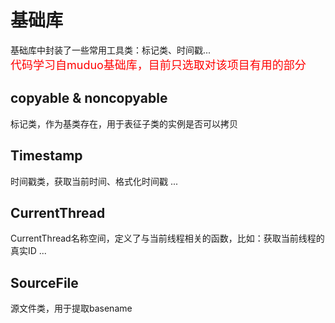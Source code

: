 # 基础库
基础库中封装了一些常用工具类：标记类、时间戳...  
<font color = red size = 4> 代码学习自muduo基础库，目前只选取对该项目有用的部分 </font>  

## copyable & noncopyable
标记类，作为基类存在，用于表征子类的实例是否可以拷贝

## Timestamp
时间戳类，获取当前时间、格式化时间戳 ...

## CurrentThread
CurrentThread名称空间，定义了与当前线程相关的函数，比如：获取当前线程的真实ID ...

## SourceFile
源文件类，用于提取basename

